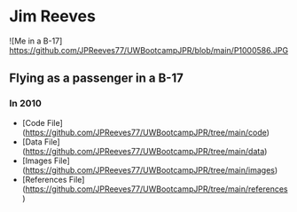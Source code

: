 # Jim Reeves

![Me in a B-17] https://github.com/JPReeves77/UWBootcampJPR/blob/main/P1000586.JPG

## Flying as a passenger in a B-17

### In 2010


* [Code File] (https://github.com/JPReeves77/UWBootcampJPR/tree/main/code)
* [Data File] (https://github.com/JPReeves77/UWBootcampJPR/tree/main/data)
* [Images File] (https://github.com/JPReeves77/UWBootcampJPR/tree/main/images)
* [References File] (https://github.com/JPReeves77/UWBootcampJPR/tree/main/references)

